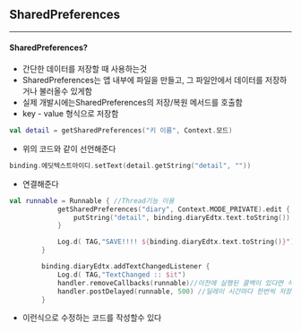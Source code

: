 ## SharedPreferences
---
#### SharedPreferences?
- 간단한 데이터를 저장할 때 사용하는것
- SharedPreferences는 앱 내부에 파일을 만들고, 그 파일안에서 데이터를 저장하거나 불러올수 있게함
- 실제 개발시에는SharedPreferences의 저장/복원 메서드를 호출함
- key - value 형식으로 저장함
  
```kotlin
val detail = getSharedPreferences("키 이름", Context.모드)
```
* 위의 코드와 같이 선언해준다
  
```kotlin
binding.에딧텍스트아이디.setText(detail.getString("detail", ""))
```
* 연결해준다
```kotlin
val runnable = Runnable { //Thread기능 이용
            getSharedPreferences("diary", Context.MODE_PRIVATE).edit {
                putString("detail", binding.diaryEdtx.text.toString())
            }

            Log.d( TAG,"SAVE!!!! ${binding.diaryEdtx.text.toString()}")
        }

        binding.diaryEdtx.addTextChangedListener {
            Log.d( TAG,"TextChanged :: $it")
            handler.removeCallbacks(runnable)//이전에 실행된 콜백이 있다면 삭제 없으면 그대로 놔둠
            handler.postDelayed(runnable, 500) //딜레이 시간마다 한번씩 저장
        }
```
* 이런식으로 수정하는 코드를 작성할수 있다


